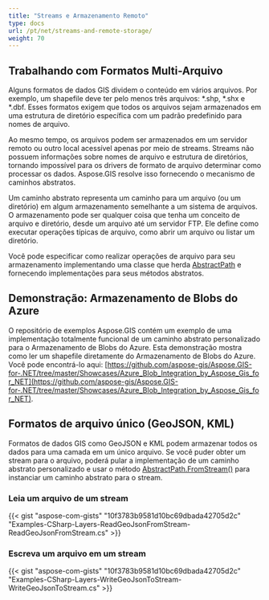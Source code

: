 ```yaml
---
title: "Streams e Armazenamento Remoto"
type: docs
url: /pt/net/streams-and-remote-storage/
weight: 70
---
```


## **Trabalhando com Formatos Multi-Arquivo**
Alguns formatos de dados GIS dividem o conteúdo em vários arquivos. Por exemplo, um shapefile deve ter pelo menos três arquivos: *.shp, *.shx e *.dbf. Esses formatos exigem que todos os arquivos sejam armazenados em uma estrutura de diretório específica com um padrão predefinido para nomes de arquivo.

Ao mesmo tempo, os arquivos podem ser armazenados em um servidor remoto ou outro local acessível apenas por meio de streams. Streams não possuem informações sobre nomes de arquivo e estrutura de diretórios, tornando impossível para os drivers de formato de arquivo determinar como processar os dados. Aspose.GIS resolve isso fornecendo o mecanismo de caminhos abstratos.

Um caminho abstrato representa um caminho para um arquivo (ou um diretório) em algum armazenamento semelhante a um sistema de arquivos. O armazenamento pode ser qualquer coisa que tenha um conceito de arquivo e diretório, desde um arquivo até um servidor FTP. Ele define como executar operações típicas de arquivo, como abrir um arquivo ou listar um diretório.

Você pode especificar como realizar operações de arquivo para seu armazenamento implementando uma classe que herda [AbstractPath](https://reference.aspose.com/gis/net/aspose.gis/abstractpath) e fornecendo implementações para seus métodos abstratos.
## **Demonstração: Armazenamento de Blobs do Azure**
O repositório de exemplos Aspose.GIS contém um exemplo de uma implementação totalmente funcional de um caminho abstrato personalizado para o Armazenamento de Blobs do Azure. Esta demonstração mostra como ler um shapefile diretamente do Armazenamento de Blobs do Azure. Você pode encontrá-lo aqui: [https://github.com/aspose-gis/Aspose.GIS-for-.NET/tree/master/Showcases/Azure_Blob_Integration_by_Aspose_Gis_for_NET](https://github.com/aspose-gis/Aspose.GIS-for-.NET/tree/master/Showcases/Azure_Blob_Integration_by_Aspose_Gis_for_NET).
## **Formatos de arquivo único (GeoJSON, KML)**
Formatos de dados GIS como GeoJSON e KML podem armazenar todos os dados para uma camada em um único arquivo. Se você puder obter um stream para o arquivo, poderá pular a implementação de um caminho abstrato personalizado e usar o método [AbstractPath.FromStream()](https://reference.aspose.com/gis/net/aspose.gis/abstractpath/methods/fromstream) para instanciar um caminho abstrato para o stream.
### **Leia um arquivo de um stream**
{{< gist "aspose-com-gists" "10f3783b9581d10bc69dbada42705d2c" "Examples-CSharp-Layers-ReadGeoJsonFromStream-ReadGeoJsonFromStream.cs" >}}
### **Escreva um arquivo em um stream**
{{< gist "aspose-com-gists" "10f3783b9581d10bc69dbada42705d2c" "Examples-CSharp-Layers-WriteGeoJsonToStream-WriteGeoJsonToStream.cs" >}}
